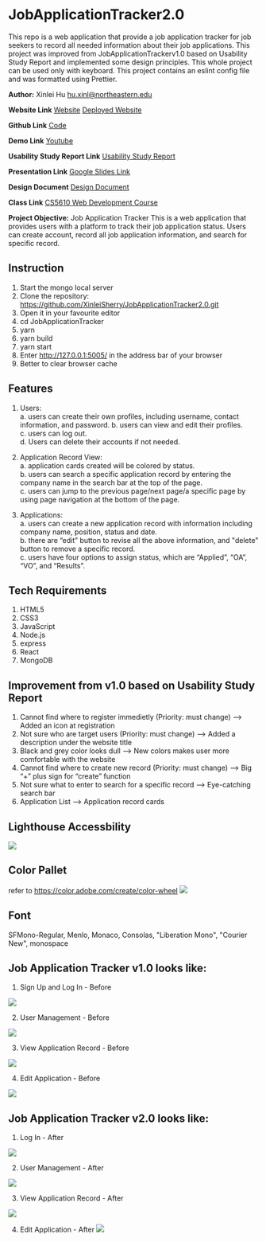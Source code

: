 # JobApplicationTracker2.0
This repo is a web application that provide a job application tracker for job seekers to record all needed information about their job applications. 
This project was improved from JobApplicationTrackerv1.0 based on Usability Study Report and implemented some design principles.
This whole project can be used only with keyboard.
This project contains an eslint config file and was formatted using Prettier.

**Author:**
 Xinlei Hu
 hu.xinl@northeastern.edu

**Website Link**
[Website](http://wake.kele.plus)
[Deployed Website](http://43.139.124.186:5005)

**Github Link**
[Code](https://github.com/XinleiSherry/JobApplicationTracker2.0)

**Demo Link**
[Youtube](https://youtu.be/_T0SwNO2Ab4)

**Usability Study Report Link**
[Usability Study Report](https://docs.google.com/document/d/1q3gRzHdEa--rQTl767PvK3L6BnBWbZvG8k5xpiN5n2Y/edit?usp=sharing)

**Presentation Link**
[Google Slides Link](https://docs.google.com/presentation/d/1hY5qV0BkQfV8aFzWE-arHK4xYRO2sxB-NN7VzGt8wAM/edit#slide=id.g15d2d938e44_0_79)

**Design Document**
[Design Document](https://docs.google.com/document/d/1ClD_y5na-4N0zE849l8INxw8mceb8D2tSydhyy07rUc/edit?usp=sharing)

**Class Link**
[CS5610 Web Development Course](https://johnguerra.co/classes/webDevelopment_fall_2022/)

**Project Objective:**
Job Application Tracker
This is a web application that provides users with a platform to track their job application status.
Users can create account, record all job application information, and search for specific record.
 
## Instruction
1. Start the mongo local server
2. Clone the repository: https://github.com/XinleiSherry/JobApplicationTracker2.0.git
3. Open it in your favourite editor
4. cd JobApplicationTracker
5. yarn
6. yarn build
7. yarn start
8. Enter http://127.0.0.1:5005/ in the address bar of your browser
9. Better to clear browser cache


## Features
1. Users:   
a. users can create their own profiles, including username, contact information, and password. 
b. users can view and edit their profiles.  
c. users can log out.   
d. Users can delete their accounts if not needed.  

2. Application Record View:   
a. application cards created will be colored by status.   
b. users can search a specific application record by entering the company name in the search bar at the top of the page.  
c. users can jump to the previous page/next page/a specific page by using page navigation at the bottom of the page.  

3. Applications:   
a. users can create a new application record with information including company name, position, status and date.  
b. there are “edit” button to revise all the above information, and "delete" button to remove a specific record.  
c. users have four options to assign status, which are “Applied”, “OA”, “VO”, and “Results”.  

## Tech Requirements
1. HTML5
2. CSS3
3. JavaScript
4. Node.js 
5. express
6. React
7. MongoDB

## Improvement from v1.0 based on Usability Study Report
1. Cannot find where to register immedietly (Priority: must change) 
    --> Added an icon at registration
2. Not sure who are target users (Priority: must change) 
    --> Added a description under the website title
3. Black and grey color looks dull 
    --> New colors makes user more comfortable with the website
4. Cannot find where to create new record (Priority: must change)
    --> Big “+” plus sign for “create” function
5. Not sure what to enter to search for a specific record 
    --> Eye-catching search bar
6. Application List 
    --> Application record cards

## Lighthouse Accessbility
![](./front/document/lighthouse.png)

## Color Pallet
refer to https://color.adobe.com/create/color-wheel
![](./front/document/colorPallet2.png)

## Font
SFMono-Regular, Menlo, Monaco, Consolas, "Liberation Mono", "Courier New", monospace

## Job Application Tracker v1.0 looks like:
1. Sign Up and Log In - Before

![](./front/document/edit.png)

2. User Management - Before

![](./front/document/user.png)

3. View Application Record - Before

![](./front/document/list.png)

4. Edit Application - Before

![](./front/document/edit.png)


## Job Application Tracker v2.0 looks like:
1. Log In - After

![](./front/document/login_after.png)

2. User Management - After

![](./front/document/account_after.png)

3. View Application Record - After

![](./front/document/mainpage_after.png)

4. Edit Application - After
![](./front/document/edit_after.png)